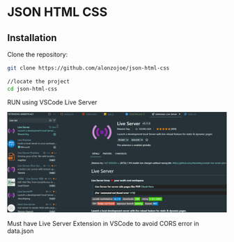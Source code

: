 # JSON HTML CSS

## Installation

Clone the repository:

```sh
git clone https://github.com/alonzojoe/json-html-css
```

```sh
//locate the project
cd json-html-css
```

RUN using VSCode Live Server

![Live Server](live.PNG)

Must have Live Server Extension in VSCode to avoid CORS error in data.json
